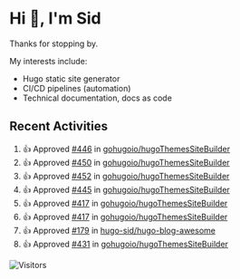 # Hi 👋, I'm Sid

Thanks for stopping by. 

My interests include:
- Hugo static site generator
- CI/CD pipelines (automation)
- Technical documentation, docs as code


## Recent Activities

<!--RECENT_ACTIVITY:start-->
1. 👍 Approved [#446](https://github.com/gohugoio/hugoThemesSiteBuilder/pull/446#pullrequestreview-2018853943) in [gohugoio/hugoThemesSiteBuilder](https://github.com/gohugoio/hugoThemesSiteBuilder)<br>
2. 👍 Approved [#450](https://github.com/gohugoio/hugoThemesSiteBuilder/pull/450#pullrequestreview-2018842162) in [gohugoio/hugoThemesSiteBuilder](https://github.com/gohugoio/hugoThemesSiteBuilder)<br>
3. 👍 Approved [#452](https://github.com/gohugoio/hugoThemesSiteBuilder/pull/452#pullrequestreview-2018839698) in [gohugoio/hugoThemesSiteBuilder](https://github.com/gohugoio/hugoThemesSiteBuilder)<br>
4. 👍 Approved [#445](https://github.com/gohugoio/hugoThemesSiteBuilder/pull/445#pullrequestreview-1999507832) in [gohugoio/hugoThemesSiteBuilder](https://github.com/gohugoio/hugoThemesSiteBuilder)<br>
5. 👍 Approved [#417](https://github.com/gohugoio/hugoThemesSiteBuilder/pull/417#pullrequestreview-1954126079) in [gohugoio/hugoThemesSiteBuilder](https://github.com/gohugoio/hugoThemesSiteBuilder)<br>
6. 👍 Approved [#417](https://github.com/gohugoio/hugoThemesSiteBuilder/pull/417#pullrequestreview-1954126079) in [gohugoio/hugoThemesSiteBuilder](https://github.com/gohugoio/hugoThemesSiteBuilder)<br>
7. 👍 Approved [#179](https://github.com/hugo-sid/hugo-blog-awesome/pull/179#pullrequestreview-1952634563) in [hugo-sid/hugo-blog-awesome](https://github.com/hugo-sid/hugo-blog-awesome)<br>
8. 👍 Approved [#431](https://github.com/gohugoio/hugoThemesSiteBuilder/pull/431#pullrequestreview-1951453626) in [gohugoio/hugoThemesSiteBuilder](https://github.com/gohugoio/hugoThemesSiteBuilder)<br>
<!--RECENT_ACTIVITY:end-->

![Visitors](https://api.visitorbadge.io/api/visitors?path=https%3A%2F%2Fgithub.com%2Fhugo-sid%2Fhugo-sid&countColor=%2337d67a&style=flat&labelStyle=upper)
